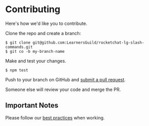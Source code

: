 # Contributing

Here's how we'd like you to contribute.

Clone the repo and create a branch:

    $ git clone git@github.com:LearnersGuild/rocketchat-lg-slash-commands.git
    $ git co -b my-branch-name

Make and test your changes.

    $ npm test

Push to your branch on GitHub and [submit a pull request][pr].

Someone else will review your code and merge the PR.

## Important Notes

Please follow our [best practices][best-practices] when working.


[pr]: https://github.com/LearnersGuild/rocketchat-lg-slash-commands/compare/
[best-practices]: https://software.learnersguild.org/best-practices/index.html
